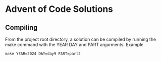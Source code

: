 # Advent of Code Solutions

## Compiling
From the project root directory, a solution can be compiled by running the make command with the YEAR DAY and PART argurments.
Example
```
make YEAR=2024 DAY=day9 PART=part2
```
